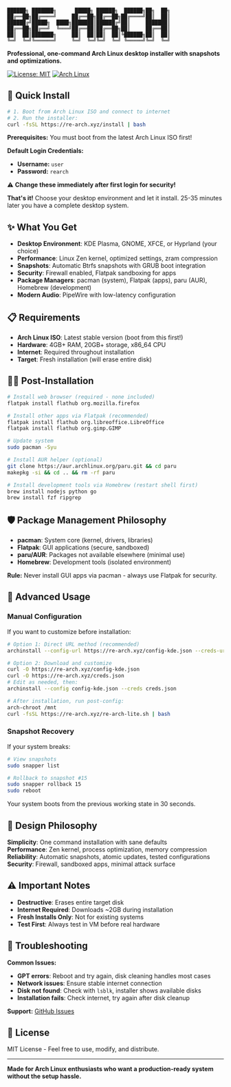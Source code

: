 ```
██████╗ ███████╗      █████╗ ██████╗  ██████╗██╗  ██╗
██╔══██╗██╔════╝     ██╔══██╗██╔══██╗██╔════╝██║  ██║
██████╔╝█████╗  ████╗███████║██████╔╝██║     ███████║
██╔══██╗██╔══╝  ╚═══╝██╔══██║██╔══██╗██║     ██╔══██║
██║  ██║███████╗     ██║  ██║██║  ██║╚██████╗██║  ██║
╚═╝  ╚═╝╚══════╝     ╚═╝  ╚═╝╚═╝  ╚═╝ ╚═════╝╚═╝  ╚═╝
```

**Professional, one-command Arch Linux desktop installer with snapshots and optimizations.**

[![License: MIT](https://img.shields.io/badge/License-MIT-blue.svg)](https://opensource.org/licenses/MIT)
[![Arch Linux](https://img.shields.io/badge/Arch_Linux-1793D1?logo=arch-linux&logoColor=white)](https://archlinux.org/)

## 🚀 Quick Install

```bash
# 1. Boot from Arch Linux ISO and connect to internet
# 2. Run the installer:
curl -fsSL https://re-arch.xyz/install | bash
```

**Prerequisites:** You must boot from the latest Arch Linux ISO first!

**Default Login Credentials:**
- **Username:** `user`
- **Password:** `rearch`

⚠️ **Change these immediately after first login for security!**

**That's it!** Choose your desktop environment and let it install. 25-35 minutes later you have a complete desktop system.

## ✨ What You Get

- **Desktop Environment**: KDE Plasma, GNOME, XFCE, or Hyprland (your choice)
- **Performance**: Linux Zen kernel, optimized settings, zram compression
- **Snapshots**: Automatic Btrfs snapshots with GRUB boot integration
- **Security**: Firewall enabled, Flatpak sandboxing for apps
- **Package Managers**: pacman (system), Flatpak (apps), paru (AUR), Homebrew (development)
- **Modern Audio**: PipeWire with low-latency configuration

## 📋 Requirements

- **Arch Linux ISO**: Latest stable version (boot from this first!)
- **Hardware**: 4GB+ RAM, 20GB+ storage, x86_64 CPU
- **Internet**: Required throughout installation
- **Target**: Fresh installation (will erase entire disk)

## 🏃‍♂️ Post-Installation

```bash
# Install web browser (required - none included)
flatpak install flathub org.mozilla.firefox

# Install other apps via Flatpak (recommended)
flatpak install flathub org.libreoffice.LibreOffice
flatpak install flathub org.gimp.GIMP

# Update system
sudo pacman -Syu

# Install AUR helper (optional)
git clone https://aur.archlinux.org/paru.git && cd paru
makepkg -si && cd .. && rm -rf paru

# Install development tools via Homebrew (restart shell first)
brew install nodejs python go
brew install fzf ripgrep
```

## 🛡️ Package Management Philosophy

- **pacman**: System core (kernel, drivers, libraries)
- **Flatpak**: GUI applications (secure, sandboxed)
- **paru/AUR**: Packages not available elsewhere (minimal use)
- **Homebrew**: Development tools (isolated environment)

**Rule:** Never install GUI apps via pacman - always use Flatpak for security.

## 🔧 Advanced Usage

### Manual Configuration

If you want to customize before installation:

```bash
# Option 1: Direct URL method (recommended)
archinstall --config-url https://re-arch.xyz/config-kde.json --creds-url https://re-arch.xyz/creds.json

# Option 2: Download and customize
curl -O https://re-arch.xyz/config-kde.json
curl -O https://re-arch.xyz/creds.json
# Edit as needed, then:
archinstall --config config-kde.json --creds creds.json

# After installation, run post-config:
arch-chroot /mnt
curl -fsSL https://re-arch.xyz/re-arch-lite.sh | bash
```

### Snapshot Recovery

If your system breaks:

```bash
# View snapshots
sudo snapper list

# Rollback to snapshot #15
sudo snapper rollback 15
sudo reboot
```

Your system boots from the previous working state in 30 seconds.

## 🎯 Design Philosophy

**Simplicity**: One command installation with sane defaults  
**Performance**: Zen kernel, process optimization, memory compression  
**Reliability**: Automatic snapshots, atomic updates, tested configurations  
**Security**: Firewall, sandboxed apps, minimal attack surface

## ⚠️ Important Notes

- **Destructive**: Erases entire target disk
- **Internet Required**: Downloads ~2GB during installation
- **Fresh Installs Only**: Not for existing systems
- **Test First**: Always test in VM before real hardware

## 🐛 Troubleshooting

**Common Issues:**

- **GPT errors**: Reboot and try again, disk cleaning handles most cases
- **Network issues**: Ensure stable internet connection
- **Disk not found**: Check with `lsblk`, installer shows available disks
- **Installation fails**: Check internet, try again after disk cleanup

**Support:** [GitHub Issues](https://github.com/buggerman/re-arch/issues)

## 📜 License

MIT License - Feel free to use, modify, and distribute.

---

**Made for Arch Linux enthusiasts who want a production-ready system without the setup hassle.**